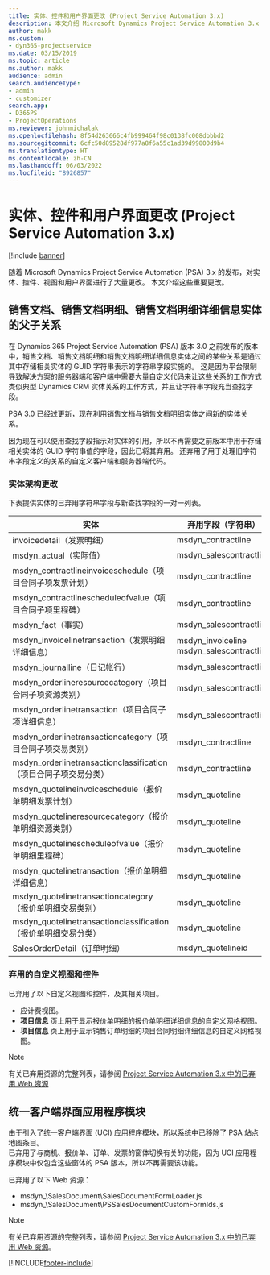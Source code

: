 ```yaml
---
title: 实体、控件和用户界面更改 (Project Service Automation 3.x)
description: 本文介绍 Microsoft Dynamics Project Service Automation 3.x 的解决方案更改。
author: makk
ms.custom:
- dyn365-projectservice
ms.date: 03/15/2019
ms.topic: article
ms.author: makk
audience: admin
search.audienceType:
- admin
- customizer
search.app:
- D365PS
- ProjectOperations
ms.reviewer: johnmichalak
ms.openlocfilehash: 8f54d263666c4fb999464f98c0138fc008dbbbd2
ms.sourcegitcommit: 6cfc50d89528df977a8f6a55c1ad39d99800d9b4
ms.translationtype: HT
ms.contentlocale: zh-CN
ms.lasthandoff: 06/03/2022
ms.locfileid: "8926857"
---
```

# <a name="entity-control-and-user-interface-changes-project-service-automation-3x"></a>实体、控件和用户界面更改 (Project Service Automation 3.x)

[!include [banner](../../includes/psa-now-project-operations.md)]


随着 Microsoft Dynamics Project Service Automation (PSA) 3.x 的发布，对实体、控件、视图和用户界面进行了大量更改。 本文介绍这些重要更改。

## <a name="parent-child-relationships-for-sales-document-sales-document-line-sales-document-line-detail-entities"></a>销售文档、销售文档明细、销售文档明细详细信息实体的父子关系
在 Dynamics 365 Project Service Automation (PSA) 版本 3.0 之前发布的版本中，销售文档、销售文档明细和销售文档明细详细信息实体之间的某些关系是通过其中存储相关实体的 GUID 字符串表示的字符串字段实施的。 这是因为平台限制导致解决方案的服务器端和客户端中需要大量自定义代码来让这些关系的工作方式类似典型 Dynamics CRM 实体关系的工作方式，并且让字符串字段充当查找字段。

PSA 3.0 已经过更新，现在利用销售文档与销售文档明细实体之间新的实体关系。

因为现在可以使用查找字段指示对实体的引用，所以不再需要之前版本中用于存储相关实体的 GUID 字符串值的字段，因此已将其弃用。 还弃用了用于处理旧字符串字段定义的关系的自定义客户端和服务器端代码。

### <a name="entity-schema-changes"></a>实体架构更改
下表提供实体的已弃用字符串字段与新查找字段的一对一列表。 

 实体 |   弃用字段（字符串） | 新字段（查找）
--- | --- | ---
invoicedetail（发票明细） |  msdyn_contractline |    msdyn_contractlineid
msdyn_actual（实际值） | msdyn_salescontractline |   msdyn_salescontractlineid
msdyn_contractlineinvoiceschedule（项目合同子项发票计划） |    msdyn_contractline |    msdyn_contractlineid
msdyn_contractlinescheduleofvalue（项目合同子项里程碑） |   msdyn_contractline |    msdyn_contractlineid
msdyn_fact（事实） | msdyn_salescontractline |   msdyn_salescontractlineid
msdyn_invoicelinetransaction（发票明细详细信息） | msdyn_invoiceline <br> msdyn_salescontractline | msdyn_invoicelineid <br> msdyn_salescontractlineid
msdyn_journalline（日记帐行） |  msdyn_salescontractline |   msdyn_salescontractlineid
msdyn_orderlineresourcecategory（项目合同子项资源类别） | msdyn_salescontractline |   msdyn_contractlineid
msdyn_orderlinetransaction（项目合同子项详细信息） | msdyn_salescontractline |   msdyn_salescontractlineid
msdyn_orderlinetransactioncategory（项目合同子项交易类别） |   msdyn_contractline |    msdyn_contractlineid
msdyn_orderlinetransactionclassification（项目合同子项交易分类） |   msdyn_contractline |    msdyn_contractlineid
msdyn_quotelineinvoiceschedule（报价单明细发票计划） |  msdyn_quoteline |   msdyn_quotelineid
msdyn_quotelineresourcecategory（报价单明细资源类别） |    msdyn_quoteline |   msdyn_quotelineid
msdyn_quotelinescheduleofvalue（报价单明细里程碑） | msdyn_quoteline |   msdyn_quotelineid
msdyn_quotelinetransaction（报价单明细详细信息） |    msdyn_quoteline |   msdyn_quotelineid
msdyn_quotelinetransactioncategory（报价单明细交易类别） |  msdyn_quoteline |   msdyn_quotelineid
msdyn_quotelinetransactionclassification（报价单明细交易分类） |  msdyn_quoteline |   msdyn_quotelineid
SalesOrderDetail（订单明细） | msdyn_quotelineid | msdyn_quoteline 

### <a name="deprecated-custom-views-and-controls"></a>弃用的自定义视图和控件
已弃用了以下自定义视图和控件，及其相关项目。

- 应计费视图。
- **项目信息** 页上用于显示报价单明细的报价单明细详细信息的自定义网格视图。
- **项目信息** 页上用于显示销售订单明细的项目合同明细详细信息的自定义网格视图。

> [!NOTE]
> 有关已弃用资源的完整列表，请参阅 [Project Service Automation 3.x 中的已弃用 Web 资源](../developer-guides/web-resources-deprecated-v3.x.md)

## <a name="unified-client-interface-app-module"></a>统一客户端界面应用程序模块
由于引入了统一客户端界面 (UCI) 应用程序模块，所以系统中已移除了 PSA 站点地图条目。  
已弃用了与商机、报价单、订单、发票的窗体切换有关的功能，因为 UCI 应用程序模块中仅包含这些窗体的 PSA 版本，所以不再需要该功能。  

已弃用了以下 Web 资源：

- msdyn_\SalesDocument\SalesDocumentFormLoader.js
- msdyn_\SalesDocument\PSSalesDocumentCustomFormIds.js

> [!NOTE]
> 有关已弃用资源的完整列表，请参阅 [Project Service Automation 3.x 中的已弃用 Web 资源](../developer-guides/web-resources-deprecated-v3.x.md)。




[!INCLUDE[footer-include](../../includes/footer-banner.md)]

